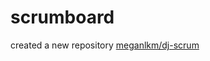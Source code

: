 scrumboard
==========

created a new repository [meganlkm/dj-scrum](https://github.com/meganlkm/dj-scrum)
